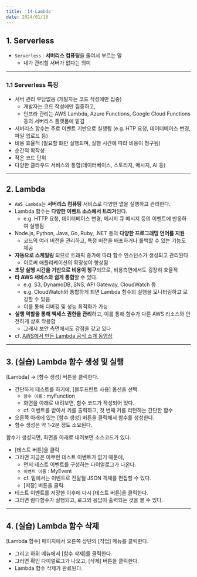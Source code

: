 ```yaml
---
title: '14-Lambda'
date: 2024/01/10
---
```


## 1. Serverless

- `Serverless` : **서버리스 컴퓨팅**을 줄여서 부르는 말
  - 내가 관리할 서버가 없다는 의미

---

### 1.1 Serverless 특징

- 서버 관리 부담없음 (개발자는 코드 작성에만 집중)
  - 개발자는 코드 작성에만 집중하고,
  - 인프라 관리는 AWS Lambda, Azure Functions, Google Cloud Functions 등의 서버리스 플랫폼에 맡김
- 서버리스 함수는 주로 이벤트 기반으로 실행됨 (e.g. HTP 요청, 데이터베이스 변경, 파일 업로드 등)
- 비용 효율적 (필요할 떄만 실행되며, 실행 시간에 따라 비용이 청구됨)
- 순간적 확작성
- 작은 코드 단위
- 다양한 클라우드 서비스와 통합(데이터베이스, 스토리지, 메시지, AI 등)

---

## 2. Lambda

- `AWS Lambda`는 **서버리스 컴퓨팅** 서비스로 다양한 앱을 실행하고 관리한다.
- Lambda 함수는 **다양한 이벤트 소스에서 트리거**된다.
  - e.g. HTTP 요청, 데이터베이스 변경, 메시지 큐 메시지 등의 이벤트에 반응하여 실행됨
- Node.js, Python, Java, Go, Ruby, .NET 등의 **다양한 프로그래밍 언어를 지원**
  - 코드의 여러 버전을 관리하고, 특정 버전을 배포하거나 롤백할 수 있는 기능도 제공
- **자동으로 스케일링** 되므로 트래픽 증가에 따라 함수 인스턴스가 생성되고 관리된다
  - 이로써 애플리케이션의 확장성이 향상됨
- **초당 실행 시간을 기반으로 비용이 청구**되므로, 비용측면에서도 굉장히 효율적
- **타 AWS 서비스와 쉽게 통합**할 수 있다.
  - e.g. S3, DynamoDB, SNS, API Gateway, CloudWatch 등
  - e.g. CloudWatch와 통합하게 되면 Lambda 함수의 실행을 모니터링하고 로깅할 수 있음
  - 이를 통해 디버깅 및 성능 최적화가 가능
- **실행 역할을 통해 액세스 권한을 관리**하고, 이를 통해 함수가 다른 AWS 리소스와 안전하게 상호 작용함
  - 그래서 보안 측면에서도 강점을 갖고 있다
- cf. [AWS에서 만든 Lambda 공식 소개 동영상](https://www.youtube.com/watch?v=eOBq__h4OJ4&feature=youtu.be)

---

## 3. (실습) Lambda 함수 생성 및 실행

[Lambda] → [함수 생성] 버튼을 클릭한다.

- 간단하게 테스트를 하기에, [블루프린트 사용] 옵션을 선택.
  - `함수 이름` : myFunction
  - 화면을 아래로 내려보면, 함수 코드가 작성되어 있다.
  - cf. 이벤트를 받아서 키를 출력하고, 첫 번째 키를 리턴하는 간단한 함수
- 오른쪽 아래에 있는 [함수 생성] 버튼을 클릭해서 함수를 생성한다.
- 함수 생성은 약 1-2분 정도 소요된다.

함수가 생성되면, 화면을 아래로 내려보면 소스코드가 있다.

- [테스트 버튼]을 클릭
- 그러면 지금은 아무런 테스트 이벤트가 없기 때문에,
  - 먼저 테스트 이벤트를 구성하는 다이얼로그가 나온다.
  - `이벤트 이름` : MyEvent
  - cf. 밑에서는 이벤트로 전달될 JSON 객체를 편집할 수 있다.
  - [저장] 버튼을 클릭.
- 테스트 이벤트를 저장한 이후에 다시 [테스트 버튼]을 클릭한다.
- 그러면 람다함수가 실행되고, 로그와 응답이 출력되는 것을 볼 수 있다.

---

## 4. (실습) Lambda 함수 삭제

[Lambda 함수] 페이지에서 오른쪽 상단의 [작업] 메뉴를 클릭한다.

- 그리고 하위 메뉴에서 [함수 삭제]를 클릭한다.
- 그러면 확인 다이얼로그가 나오고, [삭제] 버튼을 클릭한다.
- Lambda 함수 삭제가 완료된다.
